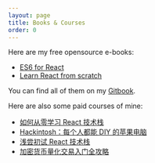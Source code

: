 ```yaml
---
layout: page
title: Books & Courses
order: 0
---
```


Here are my free opensource e-books:

* [ES6 for React](https://discountry.gitbooks.io/es6-for-react/content/)
* [Learn React from scratch](https://discountry.gitbook.io/learn-react-from-scratch/)

You can find all of them on my [Gitbook](https://www.gitbook.com/@discountry/).

Here are also some paid courses of mine:

* [如何从零学习 React 技术栈](http://gitbook.cn/gitchat/column/59ae12fdbc511269a95f9616)
* [Hackintosh：每个人都能 DIY 的苹果电脑](http://gitbook.cn/gitchat/activity/59e46f4b2db6961373ef147b)
* [浅尝初试 React 技术栈](http://gitbook.cn/gitchat/activity/595dcdb4a1976c1fe07e6920)
* [加密货币量化交易入门全攻略](https://gitbook.cn/gitchat/activity/5c7bf51875f10b305744b3f2)
